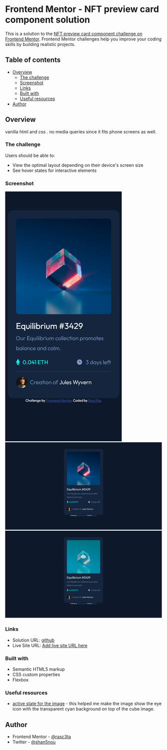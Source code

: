 # Frontend Mentor - NFT preview card component solution

This is a solution to the [NFT preview card component challenge on Frontend Mentor](https://www.frontendmentor.io/challenges/nft-preview-card-component-SbdUL_w0U). Frontend Mentor challenges help you improve your coding skills by building realistic projects. 

## Table of contents

- [Overview](#overview)
  - [The challenge](#the-challenge)
  - [Screenshot](#screenshot)
  - [Links](#links)
  - [Built with](#built-with)
  - [Useful resources](#useful-resources)
- [Author](#author)

## Overview

 vanilla html and css . no media queries since it fits phone screens as well.
 
### The challenge

Users should be able to:

- View the optimal layout depending on their device's screen size
- See hover states for interactive elements

### Screenshot

![phone](./ss/mobile.png)
![desktop](./ss/desktop.png)
![desktop](./ss/desktop-active.png)




### Links

- Solution URL: [github](https://www.github.com/rasc3ta/nft_card)
- Live Site URL: [Add live site URL here](https://rasc3ta.github.io/nft_card)

### Built with

- Semantic HTML5 markup
- CSS custom properties
- Flexbox

### Useful resources

- [active state for the image](https://developer.mozilla.org/en-US/docs/Web/CSS/background) - this helped me make the image show the eye icon with the transparent cyan background on top of the cube image.

## Author

- Frontend Mentor - [@rasc3ta](https://www.frontendmentor.io/profile/rasc3ta)
- Twitter - [@shan5nou](https://www.twitter.com/shan5nou)
